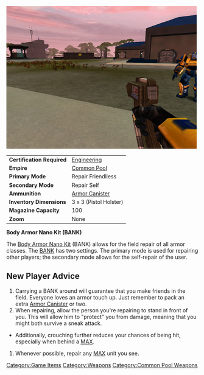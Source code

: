 ![](images/PSScreenShot0256.jpg "PSScreenShot0256.jpg")

|                            |                                     |
| -------------------------- | ----------------------------------- |
| **Certification Required** | [Engineering](Engineering.md)       |
| **Empire**                 | [Common Pool](Common_Pool.md)       |
| **Primary Mode**           | Repair Friendliess                  |
| **Secondary Mode**         | Repair Self                         |
| **Ammunition**             | [Armor Canister](Armor_Canister.md) |
| **Inventory Dimensions**   | 3 x 3 (Pistol Holster)              |
| **Magazine Capacity**      | 100                                 |
| **Zoom**                   | None                                |

**Body Armor Nano Kit (BANK)**

The [Body Armor Nano Kit](Body_Armor_Nano_Kit.md) (BANK) allows
for the field repair of all armor classes. The
[BANK](Body_Armor_Nano_Kit.md) has two settings. The primary
mode is used for repairing other players; the secondary mode allows for
the self-repair of the user.

## New Player Advice

1.  Carrying a BANK around will guarantee that you make friends in the
    field. Everyone loves an armor touch up. Just remember to pack an
    extra [Armor Canister](Armor_Canister.md) or two.
2.  When repairing, allow the person you're repairing to stand in front
    of you. This will allow him to "protect" you from damage, meaning
    that you might both survive a sneak attack.

- Additionally, crouching further reduces your chances of being hit,
  especially when behind a
  [MAX](Mechanized_Assault_Exo-Suit.md).

1.  Whenever possible, repair any
    [MAX](Mechanized_Assault_Exo-Suit.md) unit you see.

[Category:Game Items](Category:Game_Items.md)
[Category:Weapons](Category:Weapons.md) [Category:Common Pool
Weapons](Category:Common_Pool_Weapons.md)
